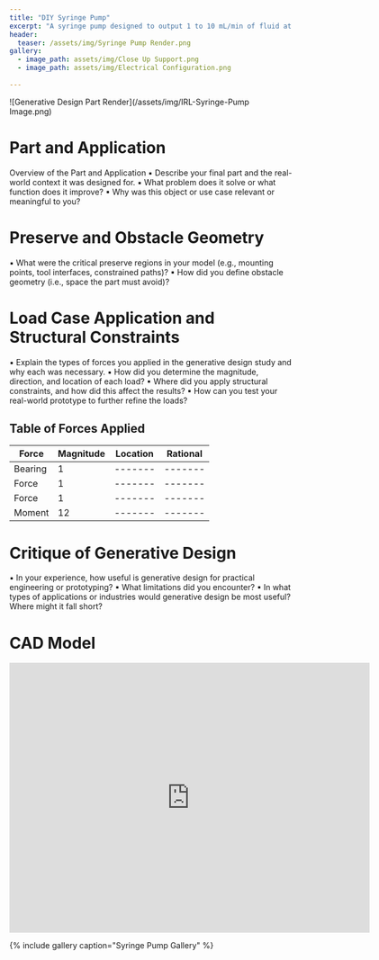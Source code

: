 ```yaml
---
title: "DIY Syringe Pump"
excerpt: "A syringe pump designed to output 1 to 10 mL/min of fluid at a constant speed."
header:
  teaser: /assets/img/Syringe Pump Render.png
gallery:
  - image_path: assets/img/Close Up Support.png
  - image_path: assets/img/Electrical Configuration.png
   
---
```


![Generative Design Part Render](/assets/img/IRL-Syringe-Pump Image.png)

# Part and Application

Overview of the Part and Application
▪ Describe your final part and the real-world context it was designed for.
▪ What problem does it solve or what function does it improve?
▪ Why was this object or use case relevant or meaningful to you?


# Preserve and Obstacle Geometry

▪ What were the critical preserve regions in your model (e.g., mounting
points, tool interfaces, constrained paths)?
▪ How did you define obstacle geometry (i.e., space the part must avoid)?


# Load Case Application and Structural Constraints

▪ Explain the types of forces you applied in the generative design study and
why each was necessary.
▪ How did you determine the magnitude, direction, and location of each
load?
▪ Where did you apply structural constraints, and how did this affect the
results?
▪ How can you test your real-world prototype to further refine the loads?

## Table of Forces Applied

| Force | Magnitude | Location | Rational |
| ------- | ------- | ------- | ------- |
| Bearing | 1 | ------- | ------- |
| Force | 1 | ------- | ------- |
| Force | 1 | ------- | ------- |
| Moment| 12 | ------- | ------- |


# Critique of Generative Design

▪ In your experience, how useful is generative design for practical
engineering or prototyping?
▪ What limitations did you encounter?
▪ In what types of applications or industries would generative design be
most useful? Where might it fall short?


# CAD Model
<iframe src="https://vanderbilt643.autodesk360.com/shares/public/SH286ddQT78850c0d8a438c1f7d61e1e6186?mode=embed" width="640" height="480" allowfullscreen="true" webkitallowfullscreen="true" mozallowfullscreen="true"  frameborder="0"></iframe>

<br>

{% include gallery caption="Syringe Pump Gallery" %}

